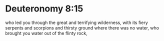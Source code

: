 # Deuteronomy 8:15

who led you through the great and terrifying wilderness, with its fiery serpents and scorpions and thirsty ground where there was no water, who brought you water out of the flinty rock,
